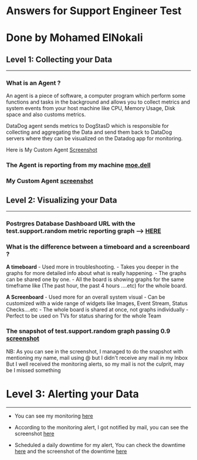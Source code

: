 # Answers for Support Engineer Test
# Done by Mohamed ElNokali

## Level 1: Collecting your Data
-------------------------------
### What is an Agent ?

An agent is a piece of software, a computer program which perform some functions and tasks in the background and allows you to collect metrics and system events from your host machine like CPU, Memory Usage, Disk space and also customs metrics. 

DataDog agent sends metrics to DogStasD which is responsible for collecting and aggregating the Data and send them back to DataDog servers where they can be visualized on the Datadog app for monitoring. 

Here is My Custom Agent [Screenshot](https://www.flickr.com/photos/157378248@N06/36466718365/in/dateposted-public/)


### The Agent is reporting from my machine [moe.dell](https://app.datadoghq.com/dash/host/323828476?live=true&page=0&is_auto=false&from_ts=1502299262684&to_ts=1502302862684&tile_size=m)


### My Custom Agent [screenshot](https://www.flickr.com/photos/157378248@N06/36466718365/in/dateposted-public/)



## Level 2: Visualizing your Data
---------------------------------
### Postrgres Database Dashboard URL with the test.support.random metric reporting graph --> [HERE](https://app.datadoghq.com/dash/334682/postgres---metrics-overview?live=true&page=0&is_auto=false&from_ts=1502287456564&to_ts=1502301856564&tile_size=m)


### What is the difference between a timeboard and a screenboard ?

**A timeboard** 
	-  Used more in troubleshooting. 
	-  Takes you deeper in the graphs for more detailed info about what is really happening.
	-  The graphs can be shared one by one.
	-  All the board is showing graphs for the same timeframe like (The past hour, the past 4 hours ....etc) for the whole board.

**A Screenboard**
	-  Used more for an overall system visual
	-  Can be customized with a wide range of widgets like Images, Event Stream, Status Checks....etc
	-  The whole board is shared at once, not graphs individually
	-  Perfect to be used on TVs for status sharing for the whole Team 


### The snapshot of test.support.random graph passing 0.9 [screenshot](https://www.flickr.com/photos/157378248@N06/36466718245/in/dateposted-public/)

NB: As you can see in the screenshot, I managed to do the snapshot with mentioning my name, mail using @ but I didn't receive any mail in my Inbox
But I well received the monitoring alerts, so my mail is not the culprit, may be I missed something


# Level 3: Alerting your Data
------------------------------

- You can see my monitoring [here](https://app.datadoghq.com/monitors#2611791?group=triggered&live=4h)

- According to the monitoring alert, I got notified by mail, you can see the screenshot [here](https://www.flickr.com/photos/157378248@N06/35659115843/in/dateposted-public/) 

- Scheduled a daily downtime for my alert, You can check the downtime [here](https://app.datadoghq.com/monitors#downtime?id=241415350) and the screenshot of the downtime [here](https://www.flickr.com/photos/157378248@N06/36070316670/in/dateposted-public/) 

